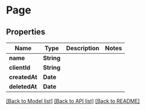 # Page

## Properties
Name | Type | Description | Notes
------------ | ------------- | ------------- | -------------
**name** | **String** |  | 
**clientId** | **String** |  | 
**createdAt** | **Date** |  | 
**deletedAt** | **Date** |  | 

[[Back to Model list]](../README.md#documentation-for-models) [[Back to API list]](../README.md#documentation-for-api-endpoints) [[Back to README]](../README.md)


